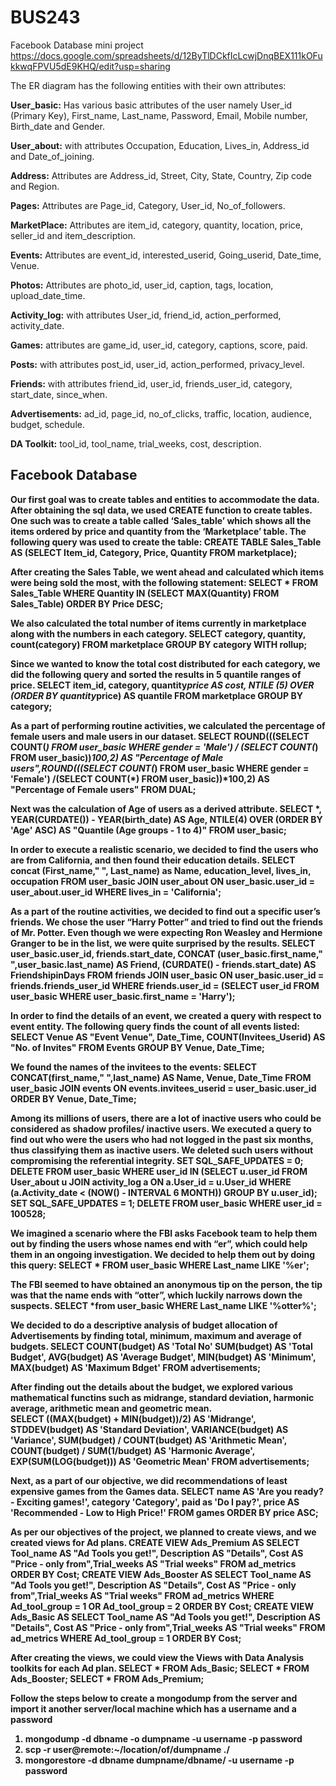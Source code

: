 # BUS243
Facebook Database mini project
https://docs.google.com/spreadsheets/d/12ByTlDCkfIcLcwjDnqBEX111kOFukkwqFPVU5dE9KHQ/edit?usp=sharing


The ER diagram has the following entities with their own attributes:

<b>User_basic:</b> Has various basic attributes of the user namely User_id (Primary Key), First_name, Last_name, Password, Email, Mobile number, Birth_date and Gender.

<b>User_about:</b> with attributes Occupation, Education, Lives_in, Address_id and Date_of_joining.

<b>Address:</b> Attributes are Address_id, Street, City, State, Country, Zip code and Region.

<b>Pages:</b> Attributes are Page_id, Category, User_id, No_of_followers.

<b>MarketPlace:</b> Attributes are item_id, category, quantity, location, price, seller_id and item_description.

<b>Events:</b> Attributes are event_id, interested_userid, Going_userid, Date_time, Venue.

<b>Photos:</b> Attributes are photo_id, user_id, caption, tags, location, upload_date_time. 

<b>Activity_log:</b> with attributes User_id, friend_id, action_performed, activity_date.

<b>Games:</b> attributes are game_id, user_id, category, captions, score, paid.

<b>Posts:</b> with attributes post_id, user_id, action_performed, privacy_level.

<b>Friends:</b> with attributes friend_id, user_id, friends_user_id, category, start_date, since_when.

<b>Advertisements:</b> ad_id, page_id, no_of_clicks, traffic, location, audience, budget, schedule.

<b>DA Toolkit:</b> tool_id, tool_name, trial_weeks, cost, description.



## Facebook Database
<b>Our first goal was to create tables and entities to accommodate the data. 
<b>After obtaining the sql data, we used CREATE function to create tables. 
<b>One such was to create a table called ‘Sales_table’ which shows all the items ordered by price and quantity from the ‘Marketplace’ table. 
<b>The following query was used to create the table:
</b>CREATE TABLE Sales_Table AS (SELECT Item_id, Category, Price, Quantity FROM marketplace);



<b> After creating the Sales Table, 
<b> we went ahead and calculated which items were being sold the most, with the following statement:
</b>SELECT * FROM Sales_Table 
WHERE Quantity IN (SELECT MAX(Quantity) FROM Sales_Table)
ORDER BY Price DESC;


<b> We also calculated the total number of items currently in marketplace along with the numbers in each category.
</b>SELECT category, quantity, count(category) FROM marketplace GROUP BY category WITH rollup;


<b>Since we wanted to know the total cost distributed for each category, 
<b>we did the following query and sorted the results in 5 quantile ranges of price.
</b>SELECT item_id, category, quantity*price AS cost, NTILE (5) OVER (ORDER BY quantity*price) AS quantile FROM marketplace GROUP BY category;



<b> As a part of performing routine activities, we calculated the percentage of female users and male users in our dataset.
</b>SELECT ROUND(((SELECT COUNT(*) FROM user_basic WHERE gender = 'Male') /
(SELECT COUNT(*) FROM user_basic))*100,2) AS "Percentage of Male users",ROUND(((SELECT COUNT(*) FROM user_basic WHERE gender = 'Female')
/(SELECT COUNT(*) FROM user_basic))*100,2) AS "Percentage of Female users" FROM DUAL;



<b>Next was the calculation of Age of users as a derived attribute.
</b>SELECT *, YEAR(CURDATE()) - YEAR(birth_date) AS Age, NTILE(4) OVER (ORDER BY 'Age' ASC) AS "Quantile (Age groups - 1 to 4)" FROM user_basic;

<b> In order to execute a realistic scenario, we decided to find the users who are from California, and then found their education details.
</b>SELECT concat (First_name," ", Last_name) as Name, education_level, lives_in, occupation FROM user_basic JOIN user_about ON user_basic.user_id = user_about.user_id WHERE lives_in = 'California';


<b> As a part of the routine activities, we decided to find out a specific user’s friends. 
<b>We chose the user “Harry Potter” and tried to find out the friends of Mr. Potter. 
<b> Even though we were expecting Ron Weasley and Hermione Granger to be in the list, we were quite surprised by the results. 
</b>SELECT user_basic.user_id, friends.start_date, CONCAT (user_basic.first_name," ",user_basic.last_name) AS Friend, (CURDATE() - friends.start_date) AS FriendshipinDays FROM friends JOIN user_basic ON user_basic.user_id = friends.friends_user_id WHERE friends.user_id = (SELECT user_id FROM user_basic WHERE user_basic.first_name = 'Harry');



<b> In order to find the details of an event, 
<b>we created a query with respect to event entity. 
<b>The following query finds the count of all events listed:
</b>SELECT Venue AS "Event Venue", Date_Time, COUNT(Invitees_Userid) AS "No. of Invites" FROM Events GROUP BY Venue, Date_Time;


<b> We found the names of the invitees to the events:
</b>SELECT CONCAT(first_name," ",last_name) AS Name, Venue, Date_Time   FROM user_basic JOIN events ON events.invitees_userid = user_basic.user_id ORDER BY Venue, Date_Time;



<b>Among its millions of users, there are a lot of inactive users who could be considered as shadow profiles/ inactive users. 
<b> We executed a query to find out who were the users who had not logged in the past six months, thus classifying them as inactive users. 
<b>We deleted such users without compromising the referential integrity. 
</b>SET SQL_SAFE_UPDATES = 0;
DELETE FROM user_basic WHERE user_id IN
(SELECT u.user_id FROM User_about u JOIN activity_log a ON a.User_id = u.User_id
WHERE (a.Activity_date < (NOW() - INTERVAL 6 MONTH)) GROUP BY u.user_id);
SET SQL_SAFE_UPDATES = 1;
DELETE FROM user_basic WHERE user_id = 100528;



<b> We imagined a scenario where the FBI asks Facebook team to help them out by finding the users whose names end with “er”, 
<b>which could help them in an ongoing investigation. 
<b>We decided to help them out by doing this query:
</b>SELECT * FROM user_basic WHERE Last_name LIKE '%er';


<b> The FBI seemed to have obtained an anonymous tip on the person, the tip was that the name ends with “otter”, 
<b> which luckily narrows down the suspects.
</b>SELECT *from user_basic WHERE Last_name LIKE '%otter%';



<b> We decided to do a descriptive analysis of budget 
<b> allocation of Advertisements by finding total, minimum, maximum and average of budgets.
</b>SELECT COUNT(budget) AS 'Total No' SUM(budget) AS 'Total Budget', AVG(budget) AS 'Average Budget', MIN(budget) AS 'Minimum', MAX(budget) AS 'Maximum Bdget' FROM advertisements;


<b> After finding out the details about the budget, we explored various mathematical functins such as midrange, standard deviation, harmonic average, arithmetic mean and geometric mean.                                                                                                                                                                                                                                                                                                                                                          
</b>SELECT ((MAX(budget) + MIN(budget))/2) AS 'Midrange', STDDEV(budget) AS 'Standard Deviation',  VARIANCE(budget) AS 'Variance', SUM(budget) / COUNT(budget) AS 'Arithmetic Mean', COUNT(budget) / SUM(1/budget) AS 'Harmonic Average', EXP(SUM(LOG(budget))) AS 'Geometric Mean' FROM advertisements;





<b> Next, as a part of our objective, we did recommendations of least expensive games from the Games data.
</b>SELECT name AS 'Are you ready? - Exciting games!', category 'Category', paid as 'Do I pay?', price AS 'Recommended - Low to High Price!' FROM games ORDER BY price ASC;




<b> As per our objectives of the project, we planned to create views, and we created views for Ad plans.
</b>CREATE VIEW Ads_Premium AS SELECT Tool_name AS "Ad Tools you get!", Description AS "Details",  Cost AS "Price - only from",Trial_weeks AS "Trial weeks" FROM ad_metrics ORDER BY Cost;
CREATE VIEW Ads_Booster AS SELECT Tool_name AS "Ad Tools you get!", Description AS "Details",  Cost AS "Price - only from",Trial_weeks AS "Trial weeks" FROM ad_metrics WHERE Ad_tool_group = 1 OR Ad_tool_group = 2 ORDER BY Cost;
CREATE VIEW Ads_Basic AS SELECT Tool_name AS "Ad Tools you get!", Description AS "Details",  Cost AS "Price - only from",Trial_weeks AS "Trial weeks" FROM ad_metrics WHERE Ad_tool_group = 1 ORDER BY Cost;



<b> After creating the views, we could view the Views with Data Analysis toolkits for each Ad plan.
</b>SELECT * FROM Ads_Basic;
SELECT * FROM Ads_Booster;
SELECT * FROM Ads_Premium;


Follow the steps below to create a mongodump from the server and import it another server/local machine which has a username and a password

1. mongodump -d dbname -o dumpname -u username -p password
2. scp -r user@remote:~/location/of/dumpname ./
3. mongorestore -d dbname dumpname/dbname/ -u username -p password
